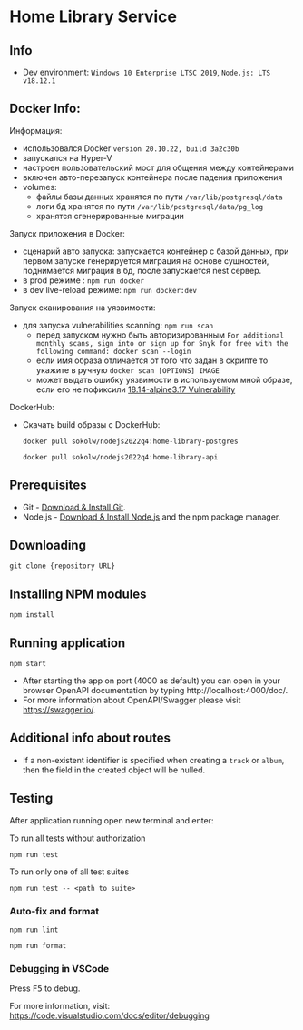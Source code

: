 # Home Library Service

## Info

- Dev environment: `Windows 10 Enterprise LTSC 2019`, `Node.js: LTS v18.12.1`

## Docker Info:

Информация:
  - использовался Docker `version 20.10.22, build 3a2c30b`
  - запускался на Hyper-V
  - настроен пользовательский мост для общения между контейнерами
  - включен авто-перезапуск контейнера после падения приложения
  - volumes:
    - файлы базы данных хранятся по пути `/var/lib/postgresql/data`
    - логи бд хранятся по пути `/var/lib/postgresql/data/pg_log`
    - хранятся сгенерированные миграции

Запуск приложения в Docker:
  - сценарий авто запуска: запускается контейнер с базой данныx, при первом запуcке генерируется миграция на основе сущностей, поднимается миграция в бд, после запускается nest сервер.
  - в prod режиме : `npm run docker`
  - в dev live-reload режиме: `npm run docker:dev`

Запуск сканирования на уязвимости:
  - для запуска vulnerabilities scanning: `npm run scan`
    - перед запуском нужно быть авторизированным `For additional monthly scans, sign into or sign up for Snyk for free with the following command: docker scan --login`
    - если имя образа отличается от того что задан в скрипте то укажите в ручную `docker scan [OPTIONS] IMAGE`
    - может выдать ошибку уязвимости в используемом мной образе, если его не пофиксили [18.14-alpine3.17 Vulnerability](https://dso.docker.com/images/node/digests/sha256:f8f6e351b184217e007918f27f821cb005a12826452cd6d7399920231a47ffac)

DockerHub:
  - Скачать build образы с DockerHub:
    ```
    docker pull sokolw/nodejs2022q4:home-library-postgres
    ```
    ```
    docker pull sokolw/nodejs2022q4:home-library-api
    ```

## Prerequisites

- Git - [Download & Install Git](https://git-scm.com/downloads).
- Node.js - [Download & Install Node.js](https://nodejs.org/en/download/) and the npm package manager.

## Downloading

```
git clone {repository URL}
```

## Installing NPM modules

```
npm install
```

## Running application

```
npm start
```

- After starting the app on port (4000 as default) you can open
in your browser OpenAPI documentation by typing http://localhost:4000/doc/.
- For more information about OpenAPI/Swagger please visit https://swagger.io/.

## Additional info about routes

- If a non-existent identifier is specified when creating a `track` or `album`, 
then the field in the created object will be nulled.

## Testing

After application running open new terminal and enter:

To run all tests without authorization

```
npm run test
```

To run only one of all test suites

```
npm run test -- <path to suite>
```

### Auto-fix and format

```
npm run lint
```

```
npm run format
```

### Debugging in VSCode

Press <kbd>F5</kbd> to debug.

For more information, visit: https://code.visualstudio.com/docs/editor/debugging